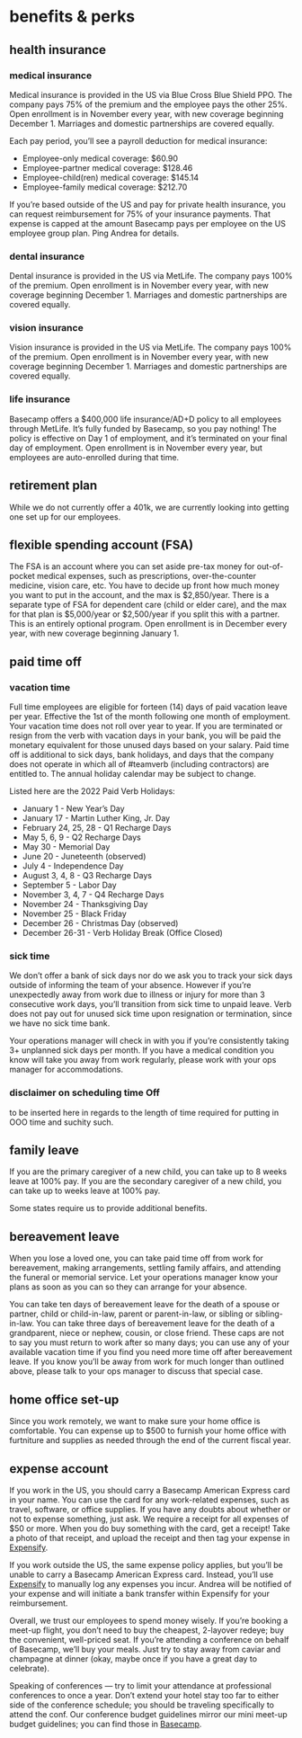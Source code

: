 # benefits & perks

## health insurance

### medical insurance

Medical insurance is provided in the US via Blue Cross Blue Shield PPO. The company pays 75% of the premium and the employee pays the other 25%. Open enrollment is in November every year, with new coverage beginning December 1. Marriages and domestic partnerships are covered equally.

Each pay period, you’ll see a payroll deduction for medical insurance:

* Employee-only medical coverage: $60.90
* Employee-partner medical coverage: $128.46
* Employee-child(ren) medical coverage: $145.14
* Employee-family medical coverage: $212.70

If you’re based outside of the US and pay for private health insurance, you can request reimbursement for 75% of your insurance payments. That expense is capped at the amount Basecamp pays per employee on the US employee group plan. Ping Andrea for details.

### dental insurance

Dental insurance is provided in the US via MetLife. The company pays 100% of the premium. Open enrollment is in November every year, with new coverage beginning December 1. Marriages and domestic partnerships are covered equally.

### vision insurance

Vision insurance is provided in the US via MetLife. The company pays 100% of the premium. Open enrollment is in November every year, with new coverage beginning December 1. Marriages and domestic partnerships are covered equally.

### life insurance

Basecamp offers a $400,000 life insurance/AD+D policy to all employees through MetLife. It’s fully funded by Basecamp, so you pay nothing! The policy is effective on Day 1 of employment, and it’s terminated on your final day of employment. Open enrollment is in November every year, but employees are auto-enrolled during that time.

## retirement plan

While we do not currently offer a 401k, we are currently looking into getting one set up for our employees.

## flexible spending account (FSA)

The FSA is an account where you can set aside pre-tax money for out-of-pocket medical expenses, such as prescriptions, over-the-counter medicine, vision care, etc. You have to decide up front how much money you want to put in the account, and the max is $2,850/year. There is a separate type of FSA for dependent care (child or elder care), and the max for that plan is $5,000/year or $2,500/year if you split this with a partner. This is an entirely optional program. Open enrollment is in December every year, with new coverage beginning January 1.

## paid time off

### vacation time

Full time employees are eligible for forteen (14) days of paid vacation leave per year. Effective the 1st of the month following one month of employment. Your vacation time does not roll over year to year. If you are terminated or resign from the verb with vacation days in your bank, you will be paid the monetary equivalent for those unused days based on your salary.  Paid time off is additional to sick days, bank holidays, and days that the company does not operate in which all of #teamverb (including contractors) are entitled to. The annual holiday calendar may be subject to change. 

Listed here are the 2022 Paid Verb Holidays: 
- January 1 - New Year’s Day 
- January 17 - Martin Luther King, Jr. Day 
- February 24, 25, 28 - Q1 Recharge Days 
- May 5, 6, 9 - Q2 Recharge Days 
- May 30 - Memorial Day 
- June 20 - Juneteenth (observed) 
- July 4 - Independence Day 
- August 3, 4, 8 - Q3 Recharge Days
- September 5 - Labor Day 
- November 3, 4, 7 - Q4 Recharge Days
- November 24 - Thanksgiving Day 
- November 25 - Black Friday 
- December 26 - Christmas Day (observed) 
- December 26-31 - Verb Holiday Break (Office Closed)


### sick time

We don’t offer a bank of sick days nor do we ask you to track your sick days outside of informing the team of your absence. However if you’re unexpectedly away from work due to illness or injury for more than 3 consecutive work days, you’ll transition from sick time to unpaid leave. Verb does not pay out for unused sick time upon resignation or termination, since we have no sick time bank.

Your operations manager will check in with you if you’re consistently taking 3+ unplanned sick days per month. If you have a medical condition you know will take you away from work regularly, please work with your ops manager for accommodations.


### disclaimer on scheduling time Off

to be inserted here in regards to the length of time required for putting in OOO time and suchity such.

## family leave

If you are the primary caregiver of a new child, you can take up to 8 weeks leave at 100% pay. If you are the secondary caregiver of a new child, you can take up to  weeks leave at 100% pay. 

Some states require us to provide additional benefits.

## bereavement leave

When you lose a loved one, you can take paid time off from work for bereavement, making arrangements, settling family affairs, and attending the funeral or memorial service. Let your operations manager know your plans as soon as you can so they can arrange for your absence.

You can take ten days of bereavement leave for the death of a spouse or partner, child or child-in-law, parent or parent-in-law, or sibling or sibling-in-law. You can take three days of bereavement leave for the death of a grandparent, niece or nephew, cousin, or close friend. These caps are not to say you must return to work after so many days; you can use any of your available vacation time if you find you need more time off after bereavement leave. If you know you’ll be away from work for much longer than outlined above, please talk to your ops manager to discuss that special case.


## home office set-up

Since you work remotely, we want to make sure your home office is comfortable. You can expense up to $500 to furnish your home office with furtniture and supplies as needed through the end of the current fiscal year.


## expense account

If you work in the US, you should carry a Basecamp American Express card in your name. You can use the card for any work-related expenses, such as travel, software, or office supplies. If you have any doubts about whether or not to expense something, just ask. We require a receipt for all expenses of $50 or more. When you do buy something with the card, get a receipt! Take a photo of that receipt, and upload the receipt and then tag your expense in [Expensify](https://www.expensify.com).

If you work outside the US, the same expense policy applies, but you’ll be unable to carry a Basecamp American Express card. Instead, you’ll use [Expensify](https://www.expensify.com) to manually log any expenses you incur. Andrea will be notified of your expense and will initiate a bank transfer within Expensify for your reimbursement.

Overall, we trust our employees to spend money wisely. If you’re booking a meet-up flight, you don’t need to buy the cheapest, 2-layover redeye; buy the convenient, well-priced seat. If you’re attending a conference on behalf of Basecamp, we’ll buy your meals. Just try to stay away from caviar and champagne at dinner (okay, maybe once if you have a great day to celebrate).

Speaking of conferences — try to limit your attendance at professional conferences to once a year. Don’t extend your hotel stay too far to either side of the conference schedule; you should be traveling specifically to attend the conf. Our conference budget guidelines mirror our mini meet-up budget guidelines; you can find those in [Basecamp](https://3.basecamp.com/2914079/buckets/22311406/documents/4347682694).
